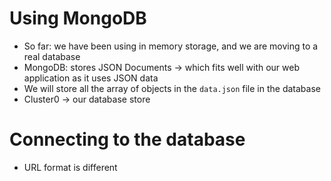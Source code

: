 # Using MongoDB
* So far: we have been using in memory storage, and we are moving to a real database
* MongoDB: stores JSON Documents -> which fits well with our web application as it uses JSON data 
* We will store all the array of objects in the `data.json` file in the database 
* Cluster0 -> our database store 

# Connecting to the database 
- URL format is different 
